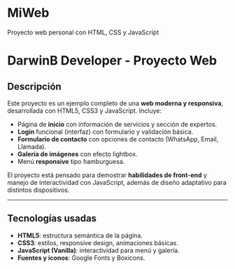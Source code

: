 # MiWeb
Proyecto web personal con HTML, CSS y JavaScript
# DarwinB Developer - Proyecto Web

## Descripción
Este proyecto es un ejemplo completo de una **web moderna y responsiva**, desarrollada con HTML5, CSS3 y JavaScript. Incluye:  

- Página de **inicio** con información de servicios y sección de expertos.  
- **Login** funcional (interfaz) con formulario y validación básica.  
- **Formulario de contacto** con opciones de contacto (WhatsApp, Email, Llamada).  
- **Galería de imágenes** con efecto lightbox.  
- Menú **responsive** tipo hamburguesa.  

El proyecto está pensado para demostrar **habilidades de front-end** y manejo de interactividad con JavaScript, además de diseño adaptativo para distintos dispositivos.

---

## Tecnologías usadas
- **HTML5**: estructura semántica de la página.  
- **CSS3**: estilos, responsive design, animaciones básicas.  
- **JavaScript (Vanilla)**: interactividad para menú y galería.  
- **Fuentes y iconos**: Google Fonts y Boxicons.  
